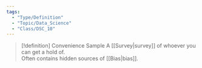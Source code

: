 ```yaml
---
tags:
  - "Type/Definition"
  - "Topic/Data_Science"
  - "Class/DSC_10"
---
```


> [!definition] Convenience Sample
> A [[Survey|survey]] of whoever you can get a hold of.  
> Often contains hidden sources of [[Bias|bias]].